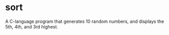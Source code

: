# sort
A C-language program that generates 10 random numbers, and displays the 5th, 4th, and 3rd highest.
